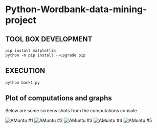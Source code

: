 # Python-Wordbank-data-mining-project 

## TOOL BOX DEVELOPMENT

```
pip install matplotlib
python -m pip install --upgrade pip
```

## EXECUTION

```
python bank1.py

```

## Plot of computations and graphs

Below are some screens shots from the computations console

![ AMuntu #1 ](https://github.com/LINOSNCHENA/Python-Wordbank-data-mining-project/blob/main/UXVIEW/page1.png)
![ AMuntu #2 ](https://github.com/LINOSNCHENA/Python-Wordbank-data-mining-project/blob/main/UXVIEW/page1.png)
![ AMuntu #3 ](https://github.com/LINOSNCHENA/Python-Wordbank-data-mining-project/blob/main/UXVIEW/page1.png)
![ AMuntu #4 ](https://github.com/LINOSNCHENA/Python-Wordbank-data-mining-project/blob/main/UXVIEW/page1.png)
![ AMuntu #5 ](https://github.com/LINOSNCHENA/Python-Wordbank-data-mining-project/blob/main/UXVIEW/page1.png)

